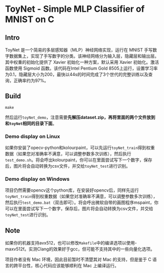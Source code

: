 # ToyNet - Simple MLP Classifier of MNIST on C

## Intro
ToyNet 是一个简易的多层感知器（MLP）神经网络实现，运行在 MNIST 手写数字数据集上，实现了手写数字的分类。该神经网络分为输入层，隐藏层和输出层。其中权重的初始化提供了 Xavier 初始化一种方案，默认采用 Xavier 初始化。激活函数使用 Sigmoid 函数。该代码在Intel Pentium Gold 8505上运行，设置学习率为0.1，隐藏层大小为200，最快以44s的时间完成了3个世代的完整训练以及查询，正确率约为97%。

## Build
``` make ```

然后运行`toyNet_demo`，注意需要**先解压dataset.zip，再将里面的两个文件放到和`toyNet`相同的目录下面**。

### Demo display on Linux

如果你安装了opecv-python和kolourpaint，可以先运行`toyNet_train`得到权重数据（如果您对准确率不满意，可以调整参数多次训练），然后执行`test_demo.sh`。将会呼出kolourpaint，你可以在里面尝试写下一个数字，保存后，图片将会自动转换为csv文件，并交给`toyNet_test`进行识别。

### Demo display on Windows

项目仍然需要opencv这个python库，在安装好opencv后，同样先运行`toyNet_train`得到权重数据（如果您对准确率不满意，可以调整参数多次训练），然后执行`test_demo.bat`（双击即可）。将会呼出微软自带的画图程序mspaint，你可以在里面尝试写下一个数字，保存后，图片将会自动转换为csv文件，并交给`toyNet_test`进行识别。

## Note

如果你的机器支持avx512，也可以修改`Makefile`中的编译选项以使用-maxv512f。实测Clang的效果好于gcc，但可能不支持其中的一些向量化选项。

项目作者没有 Mac 环境，因此目前暂时不清楚其对 Mac 的支持，但是鉴于 C 语言的跨平台性，核心代码应该能够顺利在 Mac 上编译运行。
